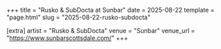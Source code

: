 +++
title = "Rusko & SubDocta at Sunbar"
date = 2025-08-22
template = "page.html"
slug = "2025-08-22-rusko-subdocta"

[extra]
artist = "Rusko & SubDocta"
venue = "Sunbar"
venue_url = "https://www.sunbarscottsdale.com/"
+++
